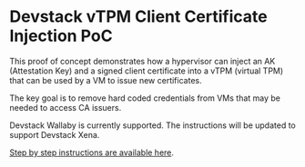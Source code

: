 # Devstack vTPM Client Certificate Injection PoC

This proof of concept demonstrates how a hypervisor can inject an AK (Attestation Key)
and a signed client certificate into a vTPM (virtual TPM) that can be used by a VM 
to issue new certificates.

The key goal is to remove hard coded credentials from VMs that may be needed to access CA issuers.

Devstack Wallaby is currently supported. The instructions will be updated to support Devstack Xena.

[Step by step instructions are available here](SETUP.md).